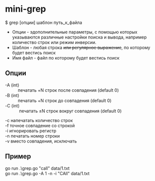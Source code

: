 # mini-grep

$ grep [опции] шаблон путь_к_файла


* Опции - эдополнительные параметры, с помощью которых указываются различные настройки поиска и вывода, например количество строк или режим инверсии.
* Шаблон - любая строка ~~или регулярное выражение~~, по которому будет вестись поиск
* Имя файл - файл по которому будет вестись поиск

## Опции

 -A (int)   
 &emsp;&emsp;&emsp;печатать +N строк после совпадения (default 0)  
 -B (int)   
 &emsp;&emsp;&emsp;печатать +N строк до совпадения  (default 0)  
 -C (int)   
&emsp;&emsp;&emsp; печатать ±N строк вокруг совпадения  (default 0)
  
 -c    напечатать количество строк  
 -f    точное совпадение со строкой  
 -i    игнорировать регистр  
 -n    печатать номер строки  
 -v    вместо совпадения, исключать  
 
 ## Пример
  go run .\grep.go "call" data/1.txt  
  go run .\grep.go -A 1 -n -i "CAll" data/1.txt
